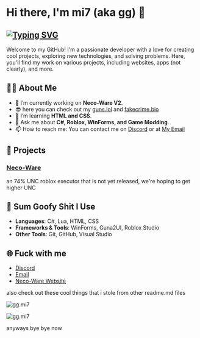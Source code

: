 # Hi there, I'm mi7 (aka gg) 👋

[![Typing SVG](https://readme-typing-svg.herokuapp.com?size=30&lines=Go+Fuck+Yourself+Please)](https://git.io/typing-svg)
---
Welcome to my GitHub! I'm a passionate developer with a love for creating cool projects, exploring new technologies, and solving problems. Here, you'll find my work on various projects, including websites, apps (not clearly), and more.

## 🧑‍💻 About Me
- 🔭 I’m currently working on **Neco-Ware V2**.
- 😎 here you can check out my [guns.lol](https://guns.lol/mi7) and [fakecrime.bio](https://fakecrime.bio/mi7)
- 🌱 I’m learning **HTML and CSS**.
- 💬 Ask me about **C#, Roblox, WinForms, and Game Modding**.
- 📫 How to reach me: You can contact me on [Discord](https://discord.gg/jHMhSpdcxm) or at [My Email](mailto:ryzyka.greenguy@gmail.com)

## 🚀 Projects

### [Neco-Ware](https://neco-ware.vercel.app)
an 74% UNC roblox executor that is not yet released, we're hoping to get higher UNC

## 📂 Sum Goofy Shit I Use
- **Languages**: C#, Lua, HTML, CSS
- **Frameworks & Tools**: WinForms, Guna2UI, Roblox Studio
- **Other Tools**: Git, GitHub, Visual Studio

## 🌐 Fuck with me
- [Discord](https://discord.gg/jHMhSpdcxm)
- [Email](mailto:ryzyka.greenguy@gmail.com)
- [Neco-Ware Website](https://neco-ware.vercel.app)

also check out these cool things that i stole from other readme.md files

![gg.mi7](https://github-readme-stats.vercel.app/api?username=gg-mi7&show_icons=true&theme=tokyonight&hide=["issues"])

![gg.mi7](https://github-readme-stats.vercel.app/api/top-langs?username=gg-mi7&show_icons=true&theme=tokyonight&layout=compact)

anyways bye bye now
